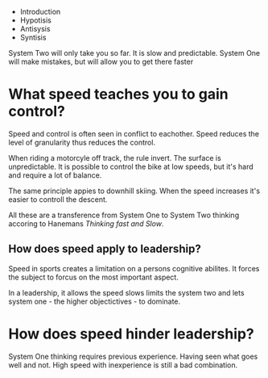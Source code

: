 * Introduction
* Hypotisis
* Antisysis
* Syntisis

System Two will only take you so far.
It is slow and predictable. 
System One will make mistakes, but will allow you to get there faster

# What speed teaches you to gain control?

Speed and control is often seen in conflict to eachother. 
Speed reduces the level of granularity thus reduces the control.  

When riding a motorcyle off track, the rule invert. 
The surface is unpredictable. 
It is possible to control the bike at low speeds, but it's hard and require a lot of balance.

The same principle appies to downhill skiing. 
When the speed increases it's easier to controll the descent.

All these are a transference from System One to System Two thinking accoring to Hanemans _Thinking fast and Slow_.

## How does speed apply to leadership?
Speed in sports creates a limitation on a persons cognitive abilites.
It forces the subject to forcus on the most important aspect.

In a leadership, it allows the speed slows limits the system two and lets system one - the higher objectictives - to dominate.

# How does speed hinder leadership?
System One thinking requires previous experience. 
Having seen what goes well and not.
High speed with inexperience is still a bad combination.


 

